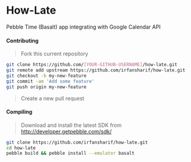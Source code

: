# How-Late
Pebble Time (Basalt) app integrating with Google Calendar API 


#### Contributing

> Fork this current repository

```sh
git clone https://github.com/[YOUR-GITHUB-USERNAME]/how-late.git
git remote add upstream https://github.com/irfansharif/how-late.git
git checkout -b my-new-feature
git commit -am 'Add some feature'
git push origin my-new-feature
```
> Create a new pull request


#### Compiling
> Download and install the latest SDK from http://developer.getpebble.com/sdk/

```sh
git clone https://github.com/irfansharif/how-late.git
cd how-late
pebble build && pebble install --emulator basalt
```
